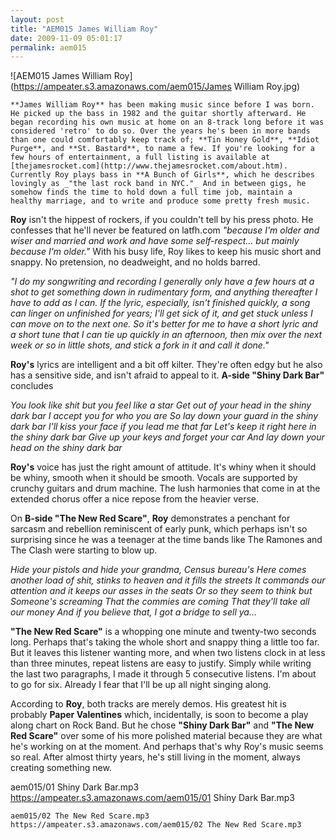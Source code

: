 ```yaml
---
layout: post
title: "AEM015 James William Roy"
date: 2009-11-09 05:01:17
permalink: aem015
---
```

![AEM015 James William Roy](https://ampeater.s3.amazonaws.com/aem015/James William Roy.jpg)

    **James William Roy** has been making music since before I was born. He picked up the bass in 1982 and the guitar shortly afterward. He began recording his own music at home on an 8-track long before it was considered 'retro' to do so. Over the years he's been in more bands than one could comfortably keep track of; **Tin Honey Gold**, **Idiot Purge**, and **St. Bastard**, to name a few. If you're looking for a few hours of entertainment, a full listing is available at [thejamesrocket.com](http://www.thejamesrocket.com/about.htm). Currently Roy plays bass in **A Bunch of Girls**, which he describes lovingly as _"the last rock band in NYC."_ And in between gigs, he somehow finds the time to hold down a full time job, maintain a healthy marriage, and to write and produce some pretty fresh music.

**Roy** isn't the hippest of rockers, if you couldn't tell by his press photo. He confesses that he'll never be featured on latfh.com _"because I'm older and wiser and married and work and have some self-respect... but mainly because I'm older."_ With his busy life, Roy likes to keep his music short and snappy. No pretension, no deadweight, and no holds barred.

_"I do my songwriting and recording I generally only have a few hours at a shot to get something down in rudimentary form, and anything thereafter I have to add as I can. If the lyric, especially, isn't finished quickly, a song can linger on unfinished for years; I'll get sick of it, and get stuck unless I can move on to the next one. So it's better for me to have a short lyric and a short tune that I can tie up quickly in an afternoon, then mix over the next week or so in little shots, and stick a fork in it and call it done."_

**Roy's** lyrics are intelligent and a bit off kilter. They're often edgy but he also has a sensitive side, and isn't afraid to appeal to it. **A-side "Shiny Dark Bar"** concludes

_You look like shit but you feel like a star Get out of your head in the shiny dark bar I accept you for who you are So lay down your guard in the shiny dark bar I'll kiss your face if you lead me that far Let's keep it right here in the shiny dark bar Give up your keys and forget your car And lay down your head on the shiny dark bar_

**Roy's** voice has just the right amount of attitude. It's whiny when it should be whiny, smooth when it should be smooth. Vocals are supported by crunchy guitars and drum machine. The lush harmonies that come in at the extended chorus offer a nice repose from the heavier verse.

On **B-side "The New Red Scare"**, **Roy** demonstrates a penchant for sarcasm and rebellion reminiscent of early punk, which perhaps isn't so surprising since he was a teenager at the time bands like The Ramones and The Clash were starting to blow up.

_Hide your pistols and hide your grandma, Census bureau's Here comes another load of shit, stinks to heaven and it fills the streets It commands our attention and it keeps our asses in the seats Or so they seem to think but Someone's screaming That the commies are coming That they'll take all our money And if you believe that, I got a bridge to sell ya..._

**"The New Red Scare"** is a whopping one minute and twenty-two seconds long. Perhaps that's taking the whole short and snappy thing a little too far. But it leaves this listener wanting more, and when two listens clock in at less than three minutes, repeat listens are easy to justify. Simply while writing the last two paragraphs, I made it through 5 consecutive listens. I'm about to go for six. Already I fear that I'll be up all night singing along.

According to **Roy**, both tracks are merely demos. His greatest hit is probably **Paper Valentines** which, incidentally, is soon to become a play along chart on Rock Band. But he chose **"Shiny Dark Bar"** and **"The New Red Scare"** over some of his more polished material because they are what he's working on at the moment. And perhaps that's why Roy's music seems so real. After almost thirty years, he's still living in the moment, always creating something new.
  
  aem015/01 Shiny Dark Bar.mp3
    https://ampeater.s3.amazonaws.com/aem015/01 Shiny Dark Bar.mp3
    
    aem015/02 The New Red Scare.mp3
    https://ampeater.s3.amazonaws.com/aem015/02 The New Red Scare.mp3
    
    